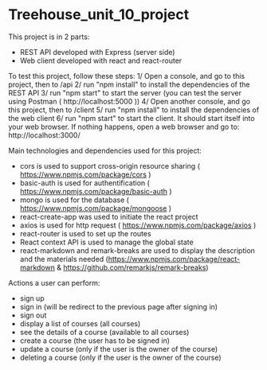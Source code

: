 # Treehouse_unit_10_project
This project is in 2 parts:
- REST API developed with Express (server side)
- Web client developed with react and react-router


To test this project, follow these steps:
1/ Open a console, and go to this project, then to /api
2/ run "npm install" to install the dependencies of the REST API
3/ run "npm start" to start the server (you can test the server using Postman ( http://localhost:5000 ))
4/ Open another console, and go this project, then to /client
5/ run "npm install" to install the dependencies of the web client
6/ run "npm start" to start the client. It should start itself into your web browser. If nothing happens, open a web browser and go to: http://localhost:3000/


Main technologies and dependencies used for this project:
- cors is used to support cross-origin resource sharing ( https://www.npmjs.com/package/cors )
- basic-auth is used for authentification ( https://www.npmjs.com/package/basic-auth )
- mongo is used for the database ( https://www.npmjs.com/package/mongoose )
- react-create-app was used to initiate the react project
- axios is used for http request ( https://www.npmjs.com/package/axios )
- react-router is used to set up the routes
- React context API is used to manage the global state
- react-markdown and remark-breaks are used to display the description and the materials needed (https://www.npmjs.com/package/react-markdown & https://github.com/remarkjs/remark-breaks)


Actions a user can perform:
- sign up
- sign in (will be redirect to the previous page after signing in)
- sign out
- display a list of courses (all courses)
- see the details of a course (available to all courses)
- create a course (the user has to be signed in)
- update a course (only if the user is the owner of the course)
- deleting a course (only if the user is the owner of the course)
